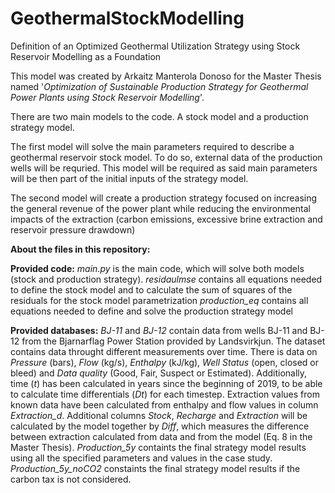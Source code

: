 # GeothermalStockModelling
Definition of an Optimized Geothermal Utilization Strategy using Stock Reservoir Modelling as a Foundation

This model was created by Arkaitz Manterola Donoso for the Master Thesis named '*Optimization of Sustainable Production Strategy for Geothermal Power Plants using Stock Reservoir Modelling*'. 

There are two main models to the code. A stock model and a production strategy model.

The first model will solve the main parameters required to describe a geothermal reservoir stock model. To do so, external data of the production wells will be requried. This model will be required as said main parameters will be then part of the initial inputs of the strategy model. 

The second model will create a production strategy focused on increasing the general revenue of the power plant while reducing the environmental impacts of the extraction (carbon emissions, excessive brine extraction and reservoir pressure drawdown)

**About the files in this repository:**

  **Provided code:**
    *main.py* is the main code, which will solve both models (stock and production strategy). 
    *residaulmse* contains all equations needed to define the stock model and to calculate the sum of squares of the residuals for the stock model parametrization
    *production_eq* contains all equations needed to define and solve the production strategy model

  **Provided databases:**
    *BJ-11* and *BJ-12* contain data from wells BJ-11 and BJ-12 from the Bjarnarflag Power Station provided by Landsvirkjun. The dataset contains data throught different measurements over time. There is data on *Pressure* (bars), *Flow* (kg/s), *Enthalpy* (kJ/kg), *Well Status* (open, closed or bleed) and *Data quality* (Good, Fair, Suspect or Estimated). Additionally, time (*t*) has been calculated in years since the beginning of 2019, to be able to calculate time differentials (*Dt*) for each timestep. Extraction values from known data have been calculated from enthalpy and flow values in column *Extraction_d*. Additional columns *Stock*, *Recharge* and   *Extraction* will be calculated by the model together by *Diff*, which measures the difference between extraction calculated from data and from the model (Eq. 8 in   the Master Thesis). 
    *Production_5y* containts the final strategy model results using all the specified parameters and values in the case study. 
    *Production_5y_noCO2* constaints the final strategy model results if the carbon tax is not considered. 
